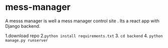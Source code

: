 # mess-manager

A messs manager is well a mess manager control site . Its a react app with Django backend.

1.download repo
2.`python install requirements.txt`
3. `cd backend`
4. `python manage.py runserver`


